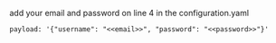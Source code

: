 
add your email and password on line 4 in the configuration.yaml 

    payload: '{"username": "<<email>>", "password": "<<password>>"}'
